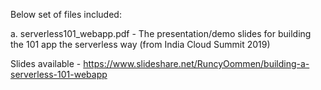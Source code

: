 Below set of files included:

a. serverless101_webapp.pdf - The presentation/demo slides for building the 101 app the serverless way (from India Cloud Summit 2019)

Slides available - https://www.slideshare.net/RuncyOommen/building-a-serverless-101-webapp
